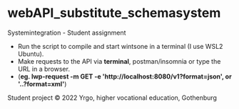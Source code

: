 # webAPI_substitute_schemasystem
Systemintegration - Student assignment

- Run the script to compile and start wintsone in a terminal (I use WSL2 Ubuntu).
- Make requests to the API via **terminal**, postman/insomnia or type the URL in a browser.
- (**eg. lwp-request -m GET -e 'http://localhost:8080/v1?format=json', or '..?format=xml'**)

Student project © 2022 Yrgo, higher vocational education, Gothenburg
